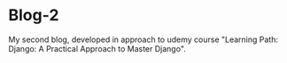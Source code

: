 # Blog-2
My second blog, developed in approach to udemy course "Learning Path: Django: A Practical Approach to Master Django".

